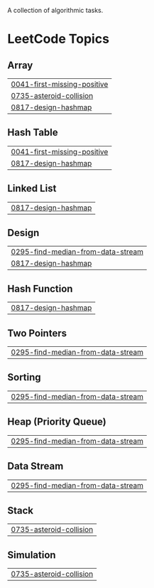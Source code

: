 A collection of algorithmic tasks.

<!---LeetCode Topics Start-->
# LeetCode Topics
## Array
|  |
| ------- |
| [0041-first-missing-positive](https://github.com/npxpatel/Coding_Sessions/tree/master/0041-first-missing-positive) |
| [0735-asteroid-collision](https://github.com/npxpatel/Coding_Sessions/tree/master/0735-asteroid-collision) |
| [0817-design-hashmap](https://github.com/npxpatel/Coding_Sessions/tree/master/0817-design-hashmap) |
## Hash Table
|  |
| ------- |
| [0041-first-missing-positive](https://github.com/npxpatel/Coding_Sessions/tree/master/0041-first-missing-positive) |
| [0817-design-hashmap](https://github.com/npxpatel/Coding_Sessions/tree/master/0817-design-hashmap) |
## Linked List
|  |
| ------- |
| [0817-design-hashmap](https://github.com/npxpatel/Coding_Sessions/tree/master/0817-design-hashmap) |
## Design
|  |
| ------- |
| [0295-find-median-from-data-stream](https://github.com/npxpatel/Coding_Sessions/tree/master/0295-find-median-from-data-stream) |
| [0817-design-hashmap](https://github.com/npxpatel/Coding_Sessions/tree/master/0817-design-hashmap) |
## Hash Function
|  |
| ------- |
| [0817-design-hashmap](https://github.com/npxpatel/Coding_Sessions/tree/master/0817-design-hashmap) |
## Two Pointers
|  |
| ------- |
| [0295-find-median-from-data-stream](https://github.com/npxpatel/Coding_Sessions/tree/master/0295-find-median-from-data-stream) |
## Sorting
|  |
| ------- |
| [0295-find-median-from-data-stream](https://github.com/npxpatel/Coding_Sessions/tree/master/0295-find-median-from-data-stream) |
## Heap (Priority Queue)
|  |
| ------- |
| [0295-find-median-from-data-stream](https://github.com/npxpatel/Coding_Sessions/tree/master/0295-find-median-from-data-stream) |
## Data Stream
|  |
| ------- |
| [0295-find-median-from-data-stream](https://github.com/npxpatel/Coding_Sessions/tree/master/0295-find-median-from-data-stream) |
## Stack
|  |
| ------- |
| [0735-asteroid-collision](https://github.com/npxpatel/Coding_Sessions/tree/master/0735-asteroid-collision) |
## Simulation
|  |
| ------- |
| [0735-asteroid-collision](https://github.com/npxpatel/Coding_Sessions/tree/master/0735-asteroid-collision) |
<!---LeetCode Topics End-->